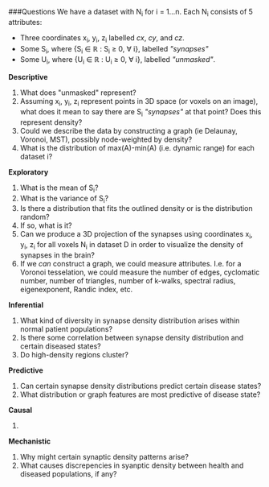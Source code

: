 ###Questions
We have a dataset with N<sub>i</sub> for i = 1...n.
Each N<sub>i</sub> consists of 5 attributes:
* Three coordinates x<sub>i</sub>, y<sub>i</sub>, z<sub>i</sub> labelled _cx_, _cy_, and _cz_. 
* Some S<sub>i</sub>, where {S<sub>i</sub> ∈ ℝ : S<sub>i</sub> ≥ 0, ∀ i}, labelled _"synapses"_
* Some U<sub>i</sub>, where {U<sub>i</sub> ∈ ℝ : U<sub>i</sub> ≥ 0, ∀ i}, labelled _"unmasked"_.

**Descriptive**

1. What does "unmasked" represent?
2. Assuming x<sub>i</sub>, y<sub>i</sub>, z<sub>i</sub> represent points in 3D space (or voxels on an image), what does it mean to say there are S<sub>i</sub> _"synapses"_ at that point? Does this represent density?
3. Could we describe the data by constructing a graph (ie Delaunay, Voronoi, MST), possibly node-weighted by density?
4. What is the distribution of max(A)-min(A) (i.e. dynamic range) for each dataset i?

**Exploratory** 

1. What is the mean of S<sub>i</sub>?
2. What is the variance of S<sub>i</sub>?
2. Is there a distribution that fits the outlined density or is the distribution random?
3. If so, what is it?
4. Can we produce a 3D projection of the synapses using coordinates x<sub>i</sub>, y<sub>i</sub>, z<sub>i</sub> for all voxels N<sub>i</sub> in dataset D in order to visualize the density of synapses in the brain?
5. If we _can_ construct a graph, we could measure attributes. I.e. for a Voronoi tesselation, we could measure the number of edges, cyclomatic number, number of triangles, number of k-walks, spectral radius, eigenexponent, Randic index, etc.

**Inferential**

1. What kind of diversity in synapse density distribution arises within normal patient populations?
2. Is there some correlation between synapse density distribution and certain diseased states?
3. Do high-density regions cluster?


**Predictive** 

1. Can certain synapse density distributions predict certain disease states?
2. What distribution or graph features are most predictive of disease state?

**Causal**

1. 

**Mechanistic**

1. Why might certain synaptic density patterns arise?
2. What causes discrepencies in syanptic density between health and diseased populations, if any?
